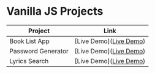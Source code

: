 # Vanilla JS Projects

| Project            | Link                                                                                           |
| ------------------ | ---------------------------------------------------------------------------------------------- |
| Book List App      | [Live Demo](<a href="https://booklistproject.netlify.app/" target="_blank">Live Demo</a>)      |
| Password Generator | [Live Demo](<a href="https://passwordgeneratorapp.netlify.app/" target="_blank">Live Demo</a>) |
| Lyrics Search      | [Live Demo](<a href="https://lyrics-search-project.netlify.app">Live Demo</a>)                 |
